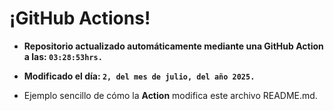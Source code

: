 # ¡GitHub Actions!
* **Repositorio actualizado automáticamente mediante una GitHub Action a las: `03:28:53hrs.`**
* **Modificado el día: `2, del mes de julio, del año 2025.`**

* Ejemplo sencillo de cómo la **Action** modifica este archivo README.md.
